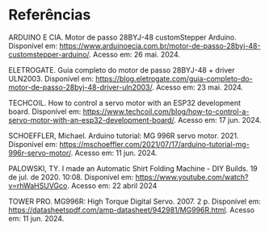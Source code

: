 # Referências
ARDUINO E CIA. Motor de passo 28BYJ-48 customStepper Arduino. Disponível em: <https://www.arduinoecia.com.br/motor-de-passo-28byj-48-customstepper-arduino/>. Acesso em: 26 mai. 2024.

ELETROGATE. Guia completo do motor de passo 28BYJ-48 + driver ULN2003. Disponível em: <https://blog.eletrogate.com/guia-completo-do-motor-de-passo-28byj-48-driver-uln2003/>. Acesso em: 23 mai. 2024.

TECHCOIL. How to control a servo motor with an ESP32 development board. Disponível em: <https://www.techcoil.com/blog/how-to-control-a-servo-motor-with-an-esp32-development-board/>. Acesso em: 17 jun. 2024.

SCHOEFFLER, Michael. Arduino tutorial: MG 996R servo motor. 2021. Disponível em: <https://mschoeffler.com/2021/07/17/arduino-tutorial-mg-996r-servo-motor/>. Acesso em: 11 jun. 2024.

PALOWSKI, TY. I made an Automatic Shirt Folding Machine - DIY Builds. 19 de jul. de 2020. 10:08. Disponível em: <https://www.youtube.com/watch?v=rhWaHSUVGco>. Acesso em: 22 abril 2024

TOWER PRO. MG996R: High Torque Digital Servo. 2007. 2 p. Disponível em: <https://datasheetspdf.com/amp-datasheet/942981/MG996R.html>. Acesso em: 11 jun. 2024.